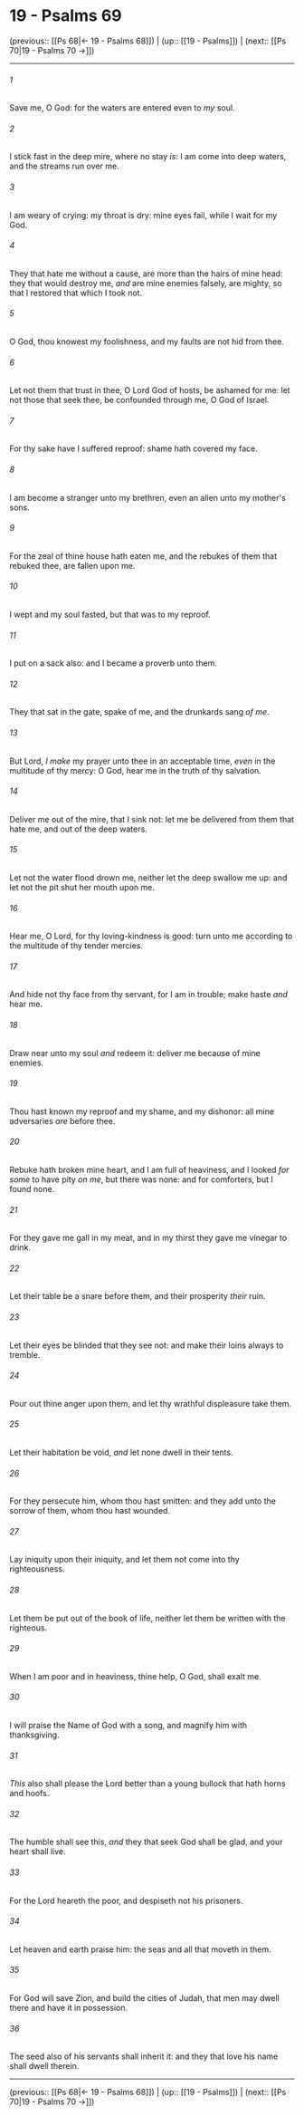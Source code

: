 # 19 - Psalms 69

(previous:: [[Ps 68|← 19 - Psalms 68]]) | (up:: [[19 - Psalms]]) | (next:: [[Ps 70|19 - Psalms 70 →]])

***


###### 1 
Save me, O God: for the waters are entered even to _my_ soul. 

###### 2 
I stick fast in the deep mire, where no stay _is_: I am come into deep waters, and the streams run over me. 

###### 3 
I am weary of crying: my throat is dry: mine eyes fail, while I wait for my God. 

###### 4 
They that hate me without a cause, are more than the hairs of mine head: they that would destroy me, _and_ are mine enemies falsely, are mighty, so that I restored that which I took not. 

###### 5 
O God, thou knowest my foolishness, and my faults are not hid from thee. 

###### 6 
Let not them that trust in thee, O Lord God of hosts, be ashamed for me: let not those that seek thee, be confounded through me, O God of Israel. 

###### 7 
For thy sake have I suffered reproof: shame hath covered my face. 

###### 8 
I am become a stranger unto my brethren, even an alien unto my mother's sons. 

###### 9 
For the zeal of thine house hath eaten me, and the rebukes of them that rebuked thee, are fallen upon me. 

###### 10 
I wept and my soul fasted, but that was to my reproof. 

###### 11 
I put on a sack also: and I became a proverb unto them. 

###### 12 
They that sat in the gate, spake of me, and the drunkards sang _of me_. 

###### 13 
But Lord, _I make_ my prayer unto thee in an acceptable time, _even_ in the multitude of thy mercy: O God, hear me in the truth of thy salvation. 

###### 14 
Deliver me out of the mire, that I sink not: let me be delivered from them that hate me, and out of the deep waters. 

###### 15 
Let not the water flood drown me, neither let the deep swallow me up: and let not the pit shut her mouth upon me. 

###### 16 
Hear me, O Lord, for thy loving-kindness is good: turn unto me according to the multitude of thy tender mercies. 

###### 17 
And hide not thy face from thy servant, for I am in trouble; make haste _and_ hear me. 

###### 18 
Draw near unto my soul _and_ redeem it: deliver me because of mine enemies. 

###### 19 
Thou hast known my reproof and my shame, and my dishonor: all mine adversaries _are_ before thee. 

###### 20 
Rebuke hath broken mine heart, and I am full of heaviness, and I looked _for some_ to have pity _on me_, but there was none: and for comforters, but I found none. 

###### 21 
For they gave me gall in my meat, and in my thirst they gave me vinegar to drink. 

###### 22 
Let their table be a snare before them, and their prosperity _their_ ruin. 

###### 23 
Let their eyes be blinded that they see not: and make their loins always to tremble. 

###### 24 
Pour out thine anger upon them, and let thy wrathful displeasure take them. 

###### 25 
Let their habitation be void, _and_ let none dwell in their tents. 

###### 26 
For they persecute him, whom thou hast smitten: and they add unto the sorrow of them, whom thou hast wounded. 

###### 27 
Lay iniquity upon their iniquity, and let them not come into thy righteousness. 

###### 28 
Let them be put out of the book of life, neither let them be written with the righteous. 

###### 29 
When I am poor and in heaviness, thine help, O God, shall exalt me. 

###### 30 
I will praise the Name of God with a song, and magnify him with thanksgiving. 

###### 31 
_This_ also shall please the Lord better than a young bullock that hath horns and hoofs. 

###### 32 
The humble shall see this, _and_ they that seek God shall be glad, and your heart shall live. 

###### 33 
For the Lord heareth the poor, and despiseth not his prisoners. 

###### 34 
Let heaven and earth praise him: the seas and all that moveth in them. 

###### 35 
For God will save Zion, and build the cities of Judah, that men may dwell there and have it in possession. 

###### 36 
The seed also of his servants shall inherit it: and they that love his name shall dwell therein.

***

(previous:: [[Ps 68|← 19 - Psalms 68]]) | (up:: [[19 - Psalms]]) | (next:: [[Ps 70|19 - Psalms 70 →]])
